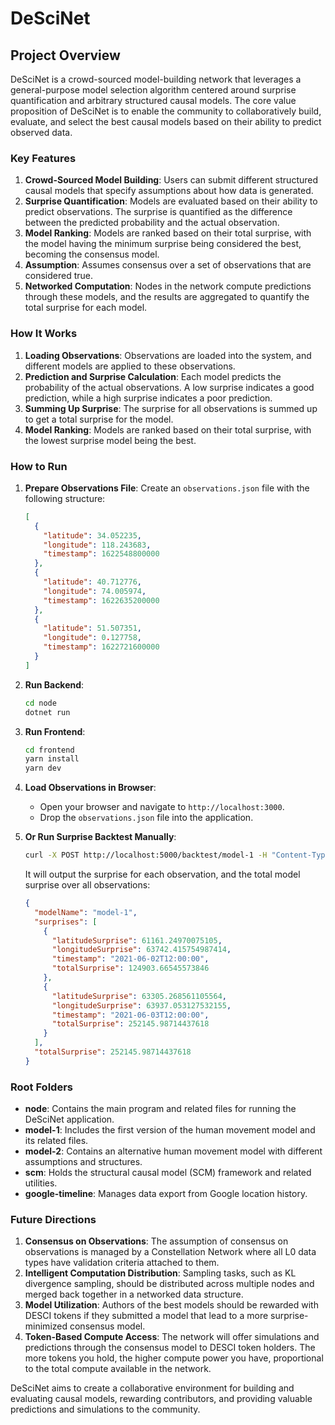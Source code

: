 # DeSciNet

## Project Overview

DeSciNet is a crowd-sourced model-building network that leverages a general-purpose model selection algorithm centered around surprise quantification and arbitrary structured causal models. The core value proposition of DeSciNet is to enable the community to collaboratively build, evaluate, and select the best causal models based on their ability to predict observed data.

### Key Features

1. **Crowd-Sourced Model Building**: Users can submit different structured causal models that specify assumptions about how data is generated.
2. **Surprise Quantification**: Models are evaluated based on their ability to predict observations. The surprise is quantified as the difference between the predicted probability and the actual observation.
3. **Model Ranking**: Models are ranked based on their total surprise, with the model having the minimum surprise being considered the best, becoming the consensus model.
4. **Assumption**: Assumes consensus over a set of observations that are considered true.
5. **Networked Computation**: Nodes in the network compute predictions through these models, and the results are aggregated to quantify the total surprise for each model.

### How It Works

1. **Loading Observations**: Observations are loaded into the system, and different models are applied to these observations.
2. **Prediction and Surprise Calculation**: Each model predicts the probability of the actual observations. A low surprise indicates a good prediction, while a high surprise indicates a poor prediction.
3. **Summing Up Surprise**: The surprise for all observations is summed up to get a total surprise for the model.
4. **Model Ranking**: Models are ranked based on their total surprise, with the lowest surprise model being the best.

### How to Run

1. **Prepare Observations File**: Create an `observations.json` file with the following structure:
    ```json
    [
      {
        "latitude": 34.052235,
        "longitude": 118.243683,
        "timestamp": 1622548800000
      },
      {
        "latitude": 40.712776,
        "longitude": 74.005974,
        "timestamp": 1622635200000
      },
      {
        "latitude": 51.507351,
        "longitude": 0.127758,
        "timestamp": 1622721600000
      }
    ]
    ```

2. **Run Backend**:
    ```sh
    cd node
    dotnet run
    ```

3. **Run Frontend**:
    ```sh
    cd frontend
    yarn install
    yarn dev
    ```

4. **Load Observations in Browser**:
    - Open your browser and navigate to `http://localhost:3000`.
    - Drop the `observations.json` file into the application.

5. **Or Run Surprise Backtest Manually**:
    ```sh
    curl -X POST http://localhost:5000/backtest/model-1 -H "Content-Type: application/json" -d @observations.json
    ```

    It will output the surprise for each observation, and the total model surprise over all observations:
    ```json
    {
      "modelName": "model-1",
      "surprises": [
        {
          "latitudeSurprise": 61161.24970075105,
          "longitudeSurprise": 63742.415754987414,
          "timestamp": "2021-06-02T12:00:00",
          "totalSurprise": 124903.66545573846
        },
        {
          "latitudeSurprise": 63305.268561105564,
          "longitudeSurprise": 63937.053127532155,
          "timestamp": "2021-06-03T12:00:00",
          "totalSurprise": 252145.98714437618
        }
      ],
      "totalSurprise": 252145.98714437618
    }
    ```

### Root Folders

- **node**: Contains the main program and related files for running the DeSciNet application.
- **model-1**: Includes the first version of the human movement model and its related files.
- **model-2**: Contains an alternative human movement model with different assumptions and structures.
- **scm**: Holds the structural causal model (SCM) framework and related utilities.
- **google-timeline**: Manages data export from Google location history.

### Future Directions

1. **Consensus on Observations**: The assumption of consensus on observations is managed by a Constellation Network where all L0 data types have validation criteria attached to them.
2. **Intelligent Computation Distribution**: Sampling tasks, such as KL divergence sampling, should be distributed across multiple nodes and merged back together in a networked data structure.
3. **Model Utilization**: Authors of the best models should be rewarded with DESCI tokens if they submitted a model that lead to a more surprise-minimized consensus model.
4. **Token-Based Compute Access**: The network will offer simulations and predictions through the consensus model to DESCI token holders. The more tokens you hold, the higher compute power you have, proportional to the total compute available in the network.

DeSciNet aims to create a collaborative environment for building and evaluating causal models, rewarding contributors, and providing valuable predictions and simulations to the community.
